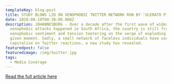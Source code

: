 ```yaml
---
templateKey: blog-post
title: STUDY BLOWS LID ON XENOPHOBIC TWITTER NETWORK RUN BY 'ULERATO PILLAY' | EWN
date: 2020-08-18T08:38:00.000Z
description: JOHANNESBURG - Over a decade after the first wave of widespread
  xenophobic attacks happened in South Africa, the country is still fraught with
  xenophobic sentiment and tension teetering on the verge of exploding at any
  given moment. Sadly, a small network of faceless individuals have used this to
  capitalise on Twitter reactions, a new study has revealed.
featuredpost: false
featuredimage: /img/twitter.jpg
tags:
  - Media Coverage
---
```

[Read the full article here](https://ewn.co.za/2020/08/18/study-blows-lid-open-on-xenophobic-twitter-network-run-by-ulerato-pillay)